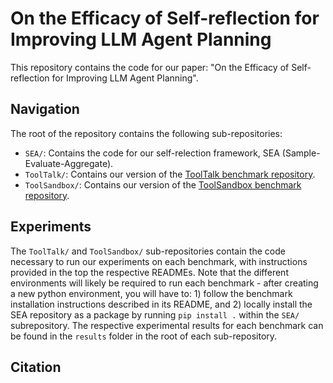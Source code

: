 # On the Efficacy of Self-reflection for Improving LLM Agent Planning

This repository contains the code for our paper: "On the Efficacy of Self-reflection for Improving LLM Agent Planning".

## Navigation
The root of the repository contains the following sub-repositories:
- `SEA/`: Contains the code for our self-relection framework, SEA (Sample-Evaluate-Aggregate).
- `ToolTalk/`: Contains our version of the [ToolTalk benchmark repository](https://github.com/microsoft/ToolTalk).
- `ToolSandbox/`: Contains our version of the [ToolSandbox benchmark repository](https://github.com/apple/ToolSandbox).


## Experiments

The `ToolTalk/` and `ToolSandbox/` sub-repositories contain the code necessary to run our experiments on each  benchmark, with instructions provided in the top the respective READMEs. Note that the different environments will likely be required to run each benchmark - after creating a new python environment, you will have to: 1) follow the benchmark installation instructions described in its README, and 2) locally install the SEA repository as a package by running `pip install .` within the `SEA/` subrepository.
The respective experimental results for each benchmark can be found in the `results` folder in the root of each sub-repository.

## Citation
```
```
